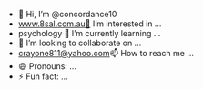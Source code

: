 - 👋 Hi, I’m @concordance10
- www.8sal.com.au👀 I’m interested in ...
- psychology 🌱 I’m currently learning ...
- 💞️ I’m looking to collaborate on ...
- crayone811@yahoo.com📫 How to reach me ...
- 😄 Pronouns: ...
- ⚡ Fun fact: ...

<!---
Cracking10/Cracking10 is a ✨ special ✨ repository because its `README.md` (this file) appears on your GitHub profile.
You can click the Preview link to take a look at your changes.
--->
